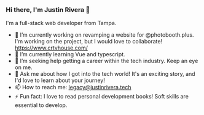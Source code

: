 ### Hi there, I'm Justin Rivera 👋

I'm a full-stack web developer from Tampa.

- 🔭 I’m currently working on revamping a website for @photobooth.plus. I'm working on the project, but I would love to collaborate! https://www.crtvhouse.com/
- 🌱 I’m currently learning Vue and typescript.
- 🤔 I’m seeking help getting a career within the tech industry. Keep an eye on me.
- 💬 Ask me about how I got into the tech world! It's an exciting story, and I'd love to learn about your journey!
- 📫 How to reach me: legacy@justinrivera.tech
- ⚡ Fun fact: I love to read personal development books! Soft skills are essential to develop.

